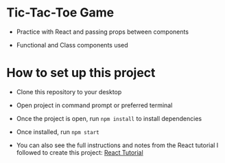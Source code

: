 # Tic-Tac-Toe Game

* Practice with React and passing props between components

* Functional and Class components used

# How to set up this project

* Clone this repository to your desktop

* Open project in command prompt or preferred terminal

* Once the project is open, run `npm install` to install dependencies

* Once installed, run `npm start`

* You can also see the full instructions and notes from the React tutorial I followed to create this project: [React Tutorial](https://reactjs.org/tutorial/tutorial.html)
